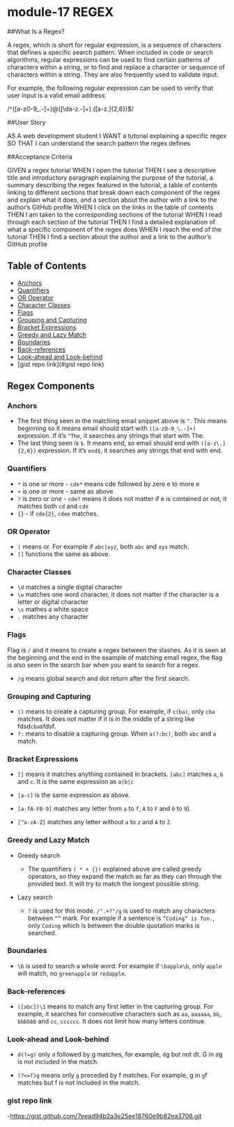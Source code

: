 # module-17 REGEX  

##What Is a Regex?

A regex, which is short for regular expression, is a sequence of characters that defines a specific search pattern. When included in code or search algorithms, regular expressions can be used to find certain patterns of characters within a string, or to find and replace a character or sequence of characters within a string. They are also frequently used to validate input.

For example, the following regular expression can be used to verify that user input is a valid email address:

/^([a-z0-9_\.-]+)@([\da-z\.-]+)\.([a-z\.]{2,6})$/


##User Story

AS A web development student
I WANT a tutorial explaining a specific regex
SO THAT I can understand the search pattern the regex defines

##Acceptance Criteria

GIVEN a regex tutorial
WHEN I open the tutorial
THEN I see a descriptive title and introductory paragraph explaining the purpose of the tutorial, a summary describing the regex featured in the tutorial, a table of contents linking to different sections that break down each component of the regex and explain what it does, and a section about the author with a link to the author’s GitHub profile
WHEN I click on the links in the table of contents
THEN I am taken to the corresponding sections of the tutorial
WHEN I read through each section of the tutorial
THEN I find a detailed explanation of what a specific component of the regex does
WHEN I reach the end of the tutorial
THEN I find a section about the author and a link to the author’s GitHub profile

## Table of Contents

- [Anchors](#anchors)
- [Quantifiers](#quantifiers)
- [OR Operator](#or-operator)
- [Character Classes](#character-classes)
- [Flags](#flags)
- [Grouping and Capturing](#grouping-and-capturing)
- [Bracket Expressions](#bracket-expressions)
- [Greedy and Lazy Match](#greedy-and-lazy-match)
- [Boundaries](#boundaries)
- [Back-references](#back-references)
- [Look-ahead and Look-behind](#look-ahead-and-look-behind)
- [gist repo link](#gist repo link)

## Regex Components

### Anchors

- The first thing seen in the matching email snippet above is `^`.  This means beginning so it means email should start with `([a-z0-9_\.-]+)` expression. 
If it’s `^The`, it searches any strings that start with The. 
- The last thing seen is `$`. It means end, so email should end with `([a-z\.]{2,6})` expression. If it’s `end$`, it searches any strings that end with end.


### Quantifiers

- `*` is one or more - `cde*` means cde followed by zero e to more e 
- `+` is one or more - same as above 
- `?` is zero or one - `cde?` means it does not matter if e is contained or not, it matches both `cd` and `cde`  
- `{}` - if `cde{2}`, `cdee` matches.  


### OR Operator

- `|` means or. For example if `abc|xyz`, both `abc` and `xyx` match.
- `[]` functions the same as above. 

### Character Classes

- `\d` matches a single digital character
- `\w` matches one word character, it does not matter if the character is a letter or digital character
- `\s` mathes a white space
- `.` matches any character

### Flags

Flag is `/` and it means to create a regex between the slashes. As it is seen at the beginning and the end in the example of matching email regex, the flag is also seen in the search bar when you want to search for a regex. 
- `/g` means global search and dot return after the first search. 

### Grouping and Capturing

- `()` means to create a capturing group. For example,  if `c(ba)`, only `cba` matches. It does not matter if it is in the middle of a string like fdsd`cba`sfdsf.
- `?:` means to disable a capturing group. When `a(?:bc)`, both `abc` and `a` match.


### Bracket Expressions

- `[]` means it matches anything contained in brackets. `[abc]` matches `a`, `b` and `c`. It is the same expression as `a|b|c` 

- `[a-c]` is the same expression as above. 

- `[a-fA-F0-9]` matches any letter from `a` to `f`, `A` to `F` and `0` to `9`).

- `[^a-zA-Z]` matches any letter without `a` to `z` and `A` to `Z`. 


### Greedy and Lazy Match

- Greedy search

  - The quantifiers `( * + {})` explained above are called greedy operators, so they expand the match as far as they can through the provided text. It will try to match the longest possible string. 


- Lazy search 
  - `?` is used for this mode. `/".+?"/g` is used to match any characters between `“”` mark. For example if a sentence is `”Coding” is fun.`, only `Coding` which is between the double quotation marks is searched.  


### Boundaries

- `\b` is used to search a whole word. For example if `\bapple\b`, only `apple` will match, no `greenapple` or `redapple`. 

### Back-references

- `([abc])\1` means to match any first letter in the capturing group. For example, it searches for consecutive characters such as `aa`, `aaaaaa`, `bb`, `bbbbbb` and `cc`, `cccccc`. It does not limit how many letters continue.

### Look-ahead and Look-behind

- `d(?=g)` only `d` followed by g matches, for example, `d`g but not dt. G in `d`g is not included in the match.  

- `(?<=f)g` means only `g` preceded by f matches. For example, g in `g`f matches but f is not included in the match.

### gist repo link

-https://gist.github.com/7eead94b2a3e25ee18760e9b82ea3706.git
